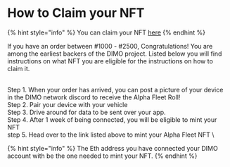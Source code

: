 # How to Claim your NFT

{% hint style="info" %}
You can claim your NFT [here](https://galaxy.eco/dimo/campaign/GCD6XUULGG)
{% endhint %}

If you have an order between #1000 - #2500, Congratulations! You are among the earliest backers of the DIMO project. Listed below you will find instructions on what NFT you are eligible for the instructions on how to claim it.&#x20;

\
Step 1. When your order has arrived, you can post a picture of your device in the DIMO network discord to receive the Alpha Fleet Roll! \
Step 2. Pair your device with your vehicle \
Step 3. Drive around for data to be sent over your app.\
Step 4. After 1 week of being connected, you will be eligible to mint your NFT \
step 5. Head over to the link listed above to mint your Alpha Fleet NFT \


{% hint style="info" %}
The Eth address you have connected your DIMO account with be the one needed to mint your NFT.
{% endhint %}

###
